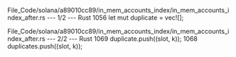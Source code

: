 File_Code/solana/a89010cc89/in_mem_accounts_index/in_mem_accounts_index_after.rs --- 1/2 --- Rust
1056         let mut duplicate = vec![];                                                                                                                       

File_Code/solana/a89010cc89/in_mem_accounts_index/in_mem_accounts_index_after.rs --- 2/2 --- Rust
1069                         duplicate.push((slot, k));                                                                                                      1068                         duplicates.push((slot, k));

